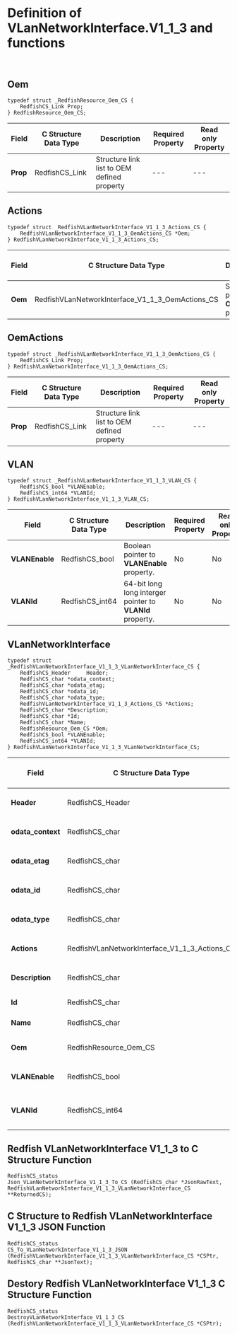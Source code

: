 # Definition of VLanNetworkInterface.V1_1_3 and functions<br><br>

## Oem
    typedef struct _RedfishResource_Oem_CS {
        RedfishCS_Link Prop;
    } RedfishResource_Oem_CS;

|Field |C Structure Data Type|Description |Required Property|Read only Property
| ---  | --- | --- | --- | ---
|**Prop**|RedfishCS_Link| Structure link list to OEM defined property| ---| ---


## Actions
    typedef struct _RedfishVLanNetworkInterface_V1_1_3_Actions_CS {
        RedfishVLanNetworkInterface_V1_1_3_OemActions_CS *Oem;
    } RedfishVLanNetworkInterface_V1_1_3_Actions_CS;

|Field |C Structure Data Type|Description |Required Property|Read only Property
| ---  | --- | --- | --- | ---
|**Oem**|RedfishVLanNetworkInterface_V1_1_3_OemActions_CS| Structure points to **Oem** property.| No| No


## OemActions
    typedef struct _RedfishVLanNetworkInterface_V1_1_3_OemActions_CS {
        RedfishCS_Link Prop;
    } RedfishVLanNetworkInterface_V1_1_3_OemActions_CS;

|Field |C Structure Data Type|Description |Required Property|Read only Property
| ---  | --- | --- | --- | ---
|**Prop**|RedfishCS_Link| Structure link list to OEM defined property| ---| ---


## VLAN
    typedef struct _RedfishVLanNetworkInterface_V1_1_3_VLAN_CS {
        RedfishCS_bool *VLANEnable;
        RedfishCS_int64 *VLANId;
    } RedfishVLanNetworkInterface_V1_1_3_VLAN_CS;

|Field |C Structure Data Type|Description |Required Property|Read only Property
| ---  | --- | --- | --- | ---
|**VLANEnable**|RedfishCS_bool| Boolean pointer to **VLANEnable** property.| No| No
|**VLANId**|RedfishCS_int64| 64-bit long long interger pointer to **VLANId** property.| No| No


## VLanNetworkInterface
    typedef struct _RedfishVLanNetworkInterface_V1_1_3_VLanNetworkInterface_CS {
        RedfishCS_Header     Header;
        RedfishCS_char *odata_context;
        RedfishCS_char *odata_etag;
        RedfishCS_char *odata_id;
        RedfishCS_char *odata_type;
        RedfishVLanNetworkInterface_V1_1_3_Actions_CS *Actions;
        RedfishCS_char *Description;
        RedfishCS_char *Id;
        RedfishCS_char *Name;
        RedfishResource_Oem_CS *Oem;
        RedfishCS_bool *VLANEnable;
        RedfishCS_int64 *VLANId;
    } RedfishVLanNetworkInterface_V1_1_3_VLanNetworkInterface_CS;

|Field |C Structure Data Type|Description |Required Property|Read only Property
| ---  | --- | --- | --- | ---
|**Header**|RedfishCS_Header|Redfish C structure header|---|---
|**odata_context**|RedfishCS_char| String pointer to **@odata.context** property.| No| No
|**odata_etag**|RedfishCS_char| String pointer to **@odata.etag** property.| No| No
|**odata_id**|RedfishCS_char| String pointer to **@odata.id** property.| Yes| No
|**odata_type**|RedfishCS_char| String pointer to **@odata.type** property.| Yes| No
|**Actions**|RedfishVLanNetworkInterface_V1_1_3_Actions_CS| Structure points to **Actions** property.| No| No
|**Description**|RedfishCS_char| String pointer to **Description** property.| No| Yes
|**Id**|RedfishCS_char| String pointer to **Id** property.| Yes| Yes
|**Name**|RedfishCS_char| String pointer to **Name** property.| Yes| Yes
|**Oem**|RedfishResource_Oem_CS| Structure points to **Oem** property.| No| No
|**VLANEnable**|RedfishCS_bool| Boolean pointer to **VLANEnable** property.| No| No
|**VLANId**|RedfishCS_int64| 64-bit long long interger pointer to **VLANId** property.| No| No
## Redfish VLanNetworkInterface V1_1_3 to C Structure Function
    RedfishCS_status
    Json_VLanNetworkInterface_V1_1_3_To_CS (RedfishCS_char *JsonRawText, RedfishVLanNetworkInterface_V1_1_3_VLanNetworkInterface_CS **ReturnedCS);

## C Structure to Redfish VLanNetworkInterface V1_1_3 JSON Function
    RedfishCS_status
    CS_To_VLanNetworkInterface_V1_1_3_JSON (RedfishVLanNetworkInterface_V1_1_3_VLanNetworkInterface_CS *CSPtr, RedfishCS_char **JsonText);

## Destory Redfish VLanNetworkInterface V1_1_3 C Structure Function
    RedfishCS_status
    DestroyVLanNetworkInterface_V1_1_3_CS (RedfishVLanNetworkInterface_V1_1_3_VLanNetworkInterface_CS *CSPtr);

